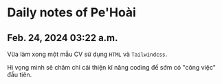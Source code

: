 # Daily notes of Pe'Hoài
## Feb. 24, 2024 03:22 a.m.
Vừa làm xong một mẫu CV sử dụng `HTML` và `Tailwindcss`. 

Hi vọng mình sẽ chăm chỉ cải thiện kĩ năng coding để sớm có "công việc" đầu tiên. 

